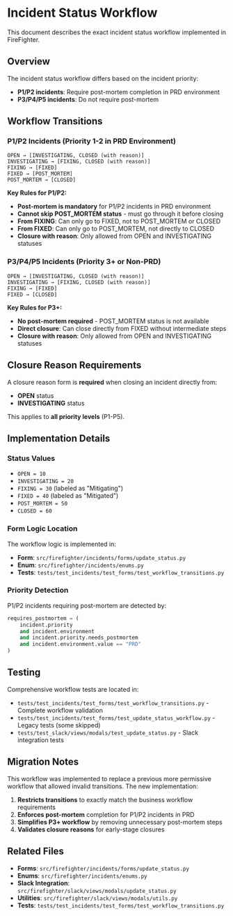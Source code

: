 # Incident Status Workflow

This document describes the exact incident status workflow implemented in FireFighter.

## Overview

The incident status workflow differs based on the incident priority:

- **P1/P2 incidents**: Require post-mortem completion in PRD environment
- **P3/P4/P5 incidents**: Do not require post-mortem

## Workflow Transitions

### P1/P2 Incidents (Priority 1-2 in PRD Environment)

```
OPEN → [INVESTIGATING, CLOSED (with reason)]
INVESTIGATING → [FIXING, CLOSED (with reason)]
FIXING → [FIXED]
FIXED → [POST_MORTEM]
POST_MORTEM → [CLOSED]
```

**Key Rules for P1/P2:**
- **Post-mortem is mandatory** for P1/P2 incidents in PRD environment
- **Cannot skip POST_MORTEM status** - must go through it before closing
- **From FIXING**: Can only go to FIXED, not to POST_MORTEM or CLOSED
- **From FIXED**: Can only go to POST_MORTEM, not directly to CLOSED
- **Closure with reason**: Only allowed from OPEN and INVESTIGATING statuses

### P3/P4/P5 Incidents (Priority 3+ or Non-PRD)

```
OPEN → [INVESTIGATING, CLOSED (with reason)]
INVESTIGATING → [FIXING, CLOSED (with reason)]
FIXING → [FIXED]
FIXED → [CLOSED]
```

**Key Rules for P3+:**
- **No post-mortem required** - POST_MORTEM status is not available
- **Direct closure**: Can close directly from FIXED without intermediate steps
- **Closure with reason**: Only allowed from OPEN and INVESTIGATING statuses

## Closure Reason Requirements

A closure reason form is **required** when closing an incident directly from:
- **OPEN** status
- **INVESTIGATING** status

This applies to **all priority levels** (P1-P5).

## Implementation Details

### Status Values
- `OPEN = 10`
- `INVESTIGATING = 20`
- `FIXING = 30` (labeled as "Mitigating")
- `FIXED = 40` (labeled as "Mitigated")
- `POST_MORTEM = 50`
- `CLOSED = 60`

### Form Logic Location
The workflow logic is implemented in:
- **Form**: `src/firefighter/incidents/forms/update_status.py`
- **Enum**: `src/firefighter/incidents/enums.py`
- **Tests**: `tests/test_incidents/test_forms/test_workflow_transitions.py`

### Priority Detection
P1/P2 incidents requiring post-mortem are detected by:
```python
requires_postmortem = (
    incident.priority
    and incident.environment
    and incident.priority.needs_postmortem
    and incident.environment.value == "PRD"
)
```

## Testing

Comprehensive workflow tests are located in:
- `tests/test_incidents/test_forms/test_workflow_transitions.py` - Complete workflow validation
- `tests/test_incidents/test_forms/test_update_status_workflow.py` - Legacy tests (some skipped)
- `tests/test_slack/views/modals/test_update_status.py` - Slack integration tests

## Migration Notes

This workflow was implemented to replace a previous more permissive workflow that allowed invalid transitions. The new implementation:

1. **Restricts transitions** to exactly match the business workflow requirements
2. **Enforces post-mortem** completion for P1/P2 incidents in PRD
3. **Simplifies P3+ workflow** by removing unnecessary post-mortem steps
4. **Validates closure reasons** for early-stage closures

## Related Files

- **Forms**: `src/firefighter/incidents/forms/update_status.py`
- **Enums**: `src/firefighter/incidents/enums.py`
- **Slack Integration**: `src/firefighter/slack/views/modals/update_status.py`
- **Utilities**: `src/firefighter/slack/views/modals/utils.py`
- **Tests**: `tests/test_incidents/test_forms/test_workflow_transitions.py`